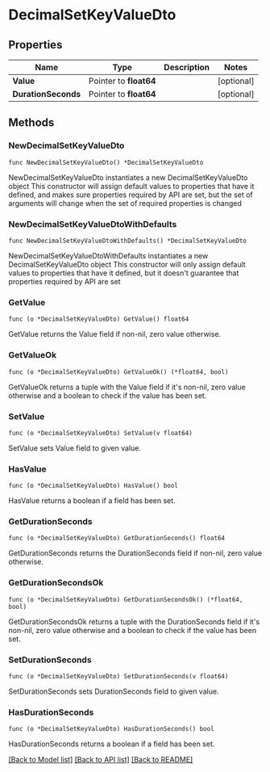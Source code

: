 # DecimalSetKeyValueDto

## Properties

Name | Type | Description | Notes
------------ | ------------- | ------------- | -------------
**Value** | Pointer to **float64** |  | [optional] 
**DurationSeconds** | Pointer to **float64** |  | [optional] 

## Methods

### NewDecimalSetKeyValueDto

`func NewDecimalSetKeyValueDto() *DecimalSetKeyValueDto`

NewDecimalSetKeyValueDto instantiates a new DecimalSetKeyValueDto object
This constructor will assign default values to properties that have it defined,
and makes sure properties required by API are set, but the set of arguments
will change when the set of required properties is changed

### NewDecimalSetKeyValueDtoWithDefaults

`func NewDecimalSetKeyValueDtoWithDefaults() *DecimalSetKeyValueDto`

NewDecimalSetKeyValueDtoWithDefaults instantiates a new DecimalSetKeyValueDto object
This constructor will only assign default values to properties that have it defined,
but it doesn't guarantee that properties required by API are set

### GetValue

`func (o *DecimalSetKeyValueDto) GetValue() float64`

GetValue returns the Value field if non-nil, zero value otherwise.

### GetValueOk

`func (o *DecimalSetKeyValueDto) GetValueOk() (*float64, bool)`

GetValueOk returns a tuple with the Value field if it's non-nil, zero value otherwise
and a boolean to check if the value has been set.

### SetValue

`func (o *DecimalSetKeyValueDto) SetValue(v float64)`

SetValue sets Value field to given value.

### HasValue

`func (o *DecimalSetKeyValueDto) HasValue() bool`

HasValue returns a boolean if a field has been set.

### GetDurationSeconds

`func (o *DecimalSetKeyValueDto) GetDurationSeconds() float64`

GetDurationSeconds returns the DurationSeconds field if non-nil, zero value otherwise.

### GetDurationSecondsOk

`func (o *DecimalSetKeyValueDto) GetDurationSecondsOk() (*float64, bool)`

GetDurationSecondsOk returns a tuple with the DurationSeconds field if it's non-nil, zero value otherwise
and a boolean to check if the value has been set.

### SetDurationSeconds

`func (o *DecimalSetKeyValueDto) SetDurationSeconds(v float64)`

SetDurationSeconds sets DurationSeconds field to given value.

### HasDurationSeconds

`func (o *DecimalSetKeyValueDto) HasDurationSeconds() bool`

HasDurationSeconds returns a boolean if a field has been set.


[[Back to Model list]](../README.md#documentation-for-models) [[Back to API list]](../README.md#documentation-for-api-endpoints) [[Back to README]](../README.md)


